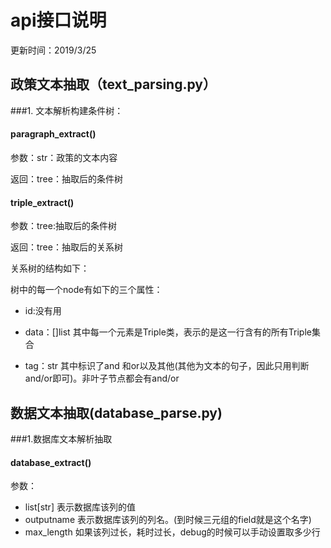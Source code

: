 # api接口说明
更新时间：2019/3/25
## 政策文本抽取（text_parsing.py）
###1. 文本解析构建条件树：

#### paragraph_extract()

参数：str：政策的文本内容

返回：tree：抽取后的条件树

#### triple_extract()
参数：tree:抽取后的条件树

返回：tree：抽取后的关系树

关系树的结构如下：

树中的每一个node有如下的三个属性：

- id:没有用

- data：[]list 其中每一个元素是Triple类，表示的是这一行含有的所有Triple集合

- tag：str 其中标识了and 和or以及其他(其他为文本的句子，因此只用判断and/or即可)。非叶子节点都会有and/or

## 数据文本抽取(database_parse.py)
###1.数据库文本解析抽取
#### database_extract()
参数：
- list[str] 表示数据库该列的值
- outputname 表示数据库该列的列名。(到时候三元组的field就是这个名字)
- max_length 如果该列过长，耗时过长，debug的时候可以手动设置取多少行
